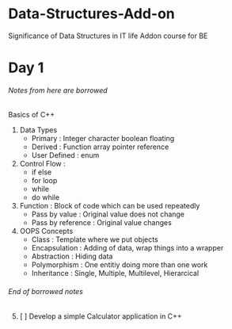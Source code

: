 # Data-Structures-Add-on
Significance of Data Structures in IT life Addon course for BE

# Day 1
###### Notes from here are borrowed 
Basics of C++
1. Data Types
    * Primary : Integer character boolean floating
    * Derived : Function array pointer reference 
    * User Defined : enum
2. Control Flow :
    * if else
    * for loop
    * while
    * do while
3. Function : Block of code which can be used repeatedly
    * Pass by value : Original value does not change
    * Pass by reference : Original value changes
4. OOPS Concepts 
    * Class : Template  where we put objects 
    * Encapsulation : Adding of data, wrap things into a wrapper
    * Abstraction : Hiding data
    * Polymorphism : One entitiy doing more than one work
    * Inheritance : Single, Multiple, Multilevel, Hierarcical
###### End of borrowed notes  
5. [ ] Develop a simple Calculator application in C++